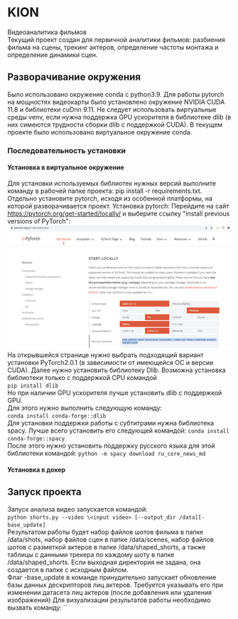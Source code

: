 # KION
Видеоаналитика фильмов  
Текущий проект создан для первичной аналитики фильмов: разбиения фильма на сцены, трекинг актеров, 
определение частоты монтажа и определение динамики сцен.

## Разворачивание окружения  
Было использовано окружение conda с python3.9.
Для работы pytorch на мощностях видеокарты было установлено окружение NVIDIA CUDA 11.8 и библиотеки cuDnn 9.11.
Не следует использовать виртуальные среды venv, если нужна поддержка GPU ускорителя в библиотеке dlib 
(в них симеются трудности сборки dlib с поддержкой CUDA). 
В текущем проекте было использовано виртуальное окружение conda.

### Последовательность установки  
#### Установка в виртуальное окружение
Для установки используемых библиотек нужных версий выполните команду в рабочей папке проекта:
pip install -r requirements.txt.
Отдельно установите pytorch, исходя из особенной платформы, на которой разворачивается проект.
Установка pytorch:
Перейдите на сайт https://pytorch.org/get-started/locally/ и выберите ссылку "install previous versions of PyTorch":
![img.png](img.png)  
На открывшейся странице нужно выбрать подходящий вариант установки PyTorch2.0.1 (в зависимости от имеющейся ОС и версии CUDA).
Далее нужно установить библиотеку Dlib. Возможна установка библиотеки только с поддержкой CPU командой  
`pip install dlib`  
Но при наличии GPU ускорителя лучше установить dlib с поддержкой GPU.  
Для этого нужно  выполнить следующую команду:  
```conda install conda-forge::dlib```  
Для установки поддержки работы с субтитрами нужна библиотека spacy.
Лучше всего установить его следующей командой:
```conda install conda-forge::spacy```  
После этого нужно установить поддержку русского языка для этой библиотеки командой:
```python -m spacy download ru_core_news_md```
#### Установка в докер


## Запуск проекта  
Запуск анализа видео запускается командой:  
`python shorts.py --video \<input video> [--output_dir /data][-base_update]`  
Результатом работы будет набор файлов шотов фильма в папке /data/shots, набор файлов сцен в папке /data/scenes,
набор файлов шотов с разметкой актеров в папке /data/shaped_shorts, а также таблицы с данными трекера по каждому шоту
в папке /data/shaped_shorts. Если выходная директория не задана, она создается в папке с исходным файлом.  
Флаг -base_update в команде принудительно запускает обновление базы данных дескрипторов лиц актеров. Требуется указывать его
при изменении датасета лиц актеров (после добавления или удаления изображений)
Для визуализации результатов работы необходимо вызвать команду:
``  
